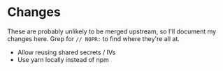# Changes

These are probably unlikely to be merged upstream, so I'll document my changes
here. Grep for `// NOPR:` to find where they're all at.

- Allow reusing shared secrets / IVs
- Use yarn locally instead of npm
